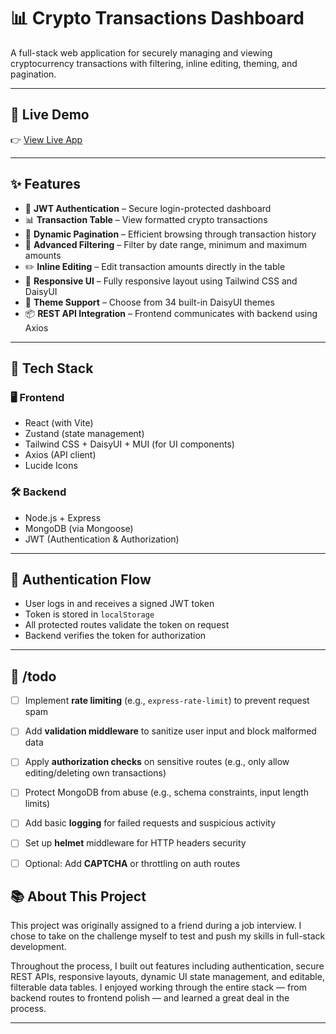 # 📊 Crypto Transactions Dashboard

A full-stack web application for securely managing and viewing cryptocurrency transactions with filtering, inline editing, theming, and pagination.

---

## 🔗 Live Demo

👉 [View Live App](https://transaction-app-y77v.onrender.com)

---

## ✨ Features

- 🔐 **JWT Authentication** – Secure login-protected dashboard
- 📊 **Transaction Table** – View formatted crypto transactions
- 📄 **Dynamic Pagination** – Efficient browsing through transaction history
- 🔎 **Advanced Filtering** – Filter by date range, minimum and maximum amounts
- ✏️ **Inline Editing** – Edit transaction amounts directly in the table
- 🎨 **Responsive UI** – Fully responsive layout using Tailwind CSS and DaisyUI
- 🌙 **Theme Support** – Choose from 34 built-in DaisyUI themes
- 📦 **REST API Integration** – Frontend communicates with backend using Axios

---

## 🧰 Tech Stack

### 🖥️ Frontend
- React (with Vite)
- Zustand (state management)
- Tailwind CSS + DaisyUI + MUI (for UI components)
- Axios (API client)
- Lucide Icons

### 🛠️ Backend
- Node.js + Express
- MongoDB (via Mongoose)
- JWT (Authentication & Authorization)

---

## 🔐 Authentication Flow

- User logs in and receives a signed JWT token
- Token is stored in `localStorage`
- All protected routes validate the token on request
- Backend verifies the token for authorization

---

## 📝 /todo

- [ ] Implement **rate limiting** (e.g., `express-rate-limit`) to prevent request spam
- [ ] Add **validation middleware** to sanitize user input and block malformed data
- [ ] Apply **authorization checks** on sensitive routes (e.g., only allow editing/deleting own transactions)
- [ ] Protect MongoDB from abuse (e.g., schema constraints, input length limits)
- [ ] Add basic **logging** for failed requests and suspicious activity
- [ ] Set up **helmet** middleware for HTTP headers security
- [ ] Optional: Add **CAPTCHA** or throttling on auth routes


## 📚 About This Project

This project was originally assigned to a friend during a job interview. I chose to take on the challenge myself to test and push my skills in full-stack development.

Throughout the process, I built out features including authentication, secure REST APIs, responsive layouts, dynamic UI state management, and editable, filterable data tables. I enjoyed working through the entire stack — from backend routes to frontend polish — and learned a great deal in the process.

---

